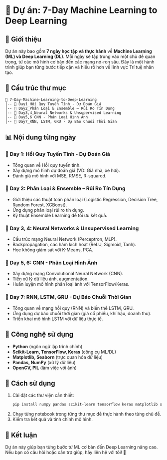 # 📌 Dự án: 7-Day Machine Learning to Deep Learning

## 📝 Giới thiệu

Dự án này bao gồm **7 ngày học tập và thực hành** về **Machine Learning (ML) và Deep Learning (DL)**. Mỗi ngày sẽ tập trung vào một chủ đề quan trọng, từ các mô hình cơ bản đến các mạng nơ-ron sâu. Đây là một hành trình giúp bạn từng bước tiếp cận và hiểu rõ hơn về lĩnh vực Trí tuệ nhân tạo.

## 📂 Cấu trúc thư mục

```
📁 7-Day-Machine-Learning-to-Deep-Learning
│-- 📁 Day1_Hồi Quy Tuyến Tính - Dự Đoán Giá
│-- 📁 Day2_Phân Loại & Ensemble – Rủi Ro Tín Dụng
│-- 📁 Day3,4_Neural Networks & Unsupervised Learning
│-- 📁 Day5,6_CNN - Phân Loại Hình Ảnh
│-- 📁 Day7_RNN, LSTM, GRU - Dự Báo Chuỗi Thời Gian
```

## 📊 Nội dung từng ngày

### 📅 **Day 1: Hồi Quy Tuyến Tính - Dự Đoán Giá**

- Tổng quan về Hồi quy tuyến tính.
- Xây dựng mô hình dự đoán giá (VD: Giá nhà, xe hơi).
- Đánh giá mô hình với MSE, RMSE, R-squared.

### 📅 **Day 2: Phân Loại & Ensemble – Rủi Ro Tín Dụng**

- Giới thiệu các thuật toán phân loại (Logistic Regression, Decision Tree, Random Forest, XGBoost).
- Ứng dụng phân loại rủi ro tín dụng.
- Kỹ thuật Ensemble Learning để tối ưu kết quả.

### 📅 **Day 3, 4: Neural Networks & Unsupervised Learning**

- Cấu trúc mạng Neural Network (Perceptron, MLP).
- Backpropagation, các hàm kích hoạt (ReLU, Sigmoid, Tanh).
- Học không giám sát với K-Means, PCA.

### 📅 **Day 5, 6: CNN - Phân Loại Hình Ảnh**

- Xây dựng mạng Convolutional Neural Network (CNN).
- Tiền xử lý dữ liệu ảnh, augmentation.
- Huấn luyện mô hình phân loại ảnh với TensorFlow/Keras.

### 📅 **Day 7: RNN, LSTM, GRU - Dự Báo Chuỗi Thời Gian**

- Tổng quan về mạng hồi quy (RNN) và biến thể LSTM, GRU.
- Ứng dụng dự báo chuỗi thời gian (giá cổ phiếu, khí hậu, doanh thu).
- Triển khai mô hình LSTM với dữ liệu thực tế.

## 🔧 Công nghệ sử dụng

- **Python** (ngôn ngữ lập trình chính)
- **Scikit-Learn, TensorFlow, Keras** (công cụ ML/DL)
- **Matplotlib, Seaborn** (trực quan hóa dữ liệu)
- **Pandas, NumPy** (xử lý dữ liệu)
- **OpenCV, PIL** (làm việc với ảnh)

## 🚀 Cách sử dụng

1. Cài đặt các thư viện cần thiết:
   ```bash
   pip install numpy pandas scikit-learn tensorflow keras matplotlib seaborn opencv-python
   ```
2. Chạy từng notebook trong từng thư mục để thực hành theo từng chủ đề.
3. Kiểm tra kết quả và tinh chỉnh mô hình.

## 📌 Kết luận

Dự án này giúp bạn từng bước từ ML cơ bản đến Deep Learning nâng cao. Nếu bạn có câu hỏi hoặc cần trợ giúp, hãy liên hệ với tôi! 🚀
